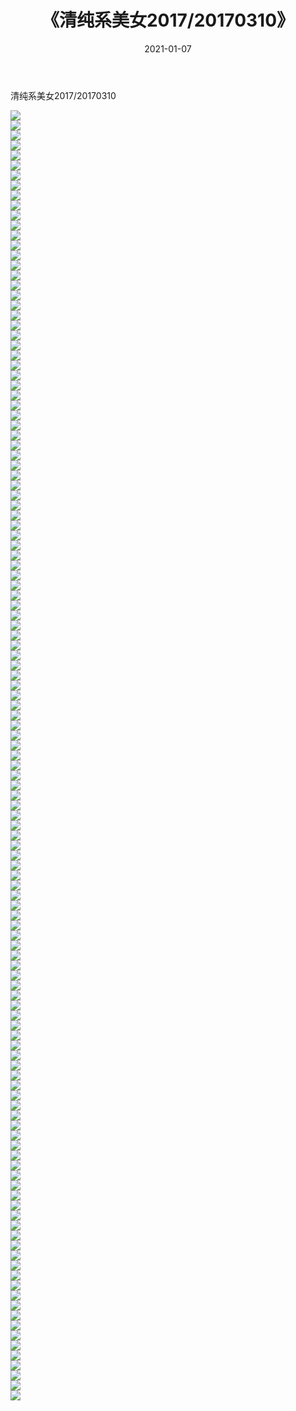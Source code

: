 ﻿---
layout: post
title:  《清纯系美女2017/20170310》
date:   2021-01-07
img: http://pic.660000.xyz/1:/清纯系美女/2017/20170310/000.jpg
categories: [美女, 清纯, 唯美]
---

清纯系美女2017/20170310

 ![](http://pic.660000.xyz/1:/清纯系美女/2017/20170310/001.png) <br>![](http://pic.660000.xyz/1:/清纯系美女/2017/20170310/002.png) <br>![](http://pic.660000.xyz/1:/清纯系美女/2017/20170310/003.png) <br>![](http://pic.660000.xyz/1:/清纯系美女/2017/20170310/004.png) <br>![](http://pic.660000.xyz/1:/清纯系美女/2017/20170310/005.png) <br>![](http://pic.660000.xyz/1:/清纯系美女/2017/20170310/006.png) <br>![](http://pic.660000.xyz/1:/清纯系美女/2017/20170310/007.png) <br>![](http://pic.660000.xyz/1:/清纯系美女/2017/20170310/008.png) <br>![](http://pic.660000.xyz/1:/清纯系美女/2017/20170310/009.png) <br>![](http://pic.660000.xyz/1:/清纯系美女/2017/20170310/010.png) <br>![](http://pic.660000.xyz/1:/清纯系美女/2017/20170310/011.png) <br>![](http://pic.660000.xyz/1:/清纯系美女/2017/20170310/012.png) <br>![](http://pic.660000.xyz/1:/清纯系美女/2017/20170310/013.png) <br>![](http://pic.660000.xyz/1:/清纯系美女/2017/20170310/014.png) <br>![](http://pic.660000.xyz/1:/清纯系美女/2017/20170310/015.png) <br>![](http://pic.660000.xyz/1:/清纯系美女/2017/20170310/016.png) <br>![](http://pic.660000.xyz/1:/清纯系美女/2017/20170310/017.png) <br>![](http://pic.660000.xyz/1:/清纯系美女/2017/20170310/018.png) <br>![](http://pic.660000.xyz/1:/清纯系美女/2017/20170310/019.png) <br>![](http://pic.660000.xyz/1:/清纯系美女/2017/20170310/020.png) <br>![](http://pic.660000.xyz/1:/清纯系美女/2017/20170310/021.png) <br>![](http://pic.660000.xyz/1:/清纯系美女/2017/20170310/022.png) <br>![](http://pic.660000.xyz/1:/清纯系美女/2017/20170310/023.png) <br>![](http://pic.660000.xyz/1:/清纯系美女/2017/20170310/024.png) <br>![](http://pic.660000.xyz/1:/清纯系美女/2017/20170310/025.png) <br>![](http://pic.660000.xyz/1:/清纯系美女/2017/20170310/026.png) <br>![](http://pic.660000.xyz/1:/清纯系美女/2017/20170310/027.png) <br>![](http://pic.660000.xyz/1:/清纯系美女/2017/20170310/028.png) <br>![](http://pic.660000.xyz/1:/清纯系美女/2017/20170310/029.png) <br>![](http://pic.660000.xyz/1:/清纯系美女/2017/20170310/030.png) <br>![](http://pic.660000.xyz/1:/清纯系美女/2017/20170310/031.png) <br>![](http://pic.660000.xyz/1:/清纯系美女/2017/20170310/032.png) <br>![](http://pic.660000.xyz/1:/清纯系美女/2017/20170310/033.png) <br>![](http://pic.660000.xyz/1:/清纯系美女/2017/20170310/034.png) <br>![](http://pic.660000.xyz/1:/清纯系美女/2017/20170310/035.png) <br>![](http://pic.660000.xyz/1:/清纯系美女/2017/20170310/036.png) <br>![](http://pic.660000.xyz/1:/清纯系美女/2017/20170310/037.png) <br>![](http://pic.660000.xyz/1:/清纯系美女/2017/20170310/038.png) <br>![](http://pic.660000.xyz/1:/清纯系美女/2017/20170310/039.png) <br>![](http://pic.660000.xyz/1:/清纯系美女/2017/20170310/040.png) <br>![](http://pic.660000.xyz/1:/清纯系美女/2017/20170310/041.png) <br>![](http://pic.660000.xyz/1:/清纯系美女/2017/20170310/042.png) <br>![](http://pic.660000.xyz/1:/清纯系美女/2017/20170310/043.png) <br>![](http://pic.660000.xyz/1:/清纯系美女/2017/20170310/044.png) <br>![](http://pic.660000.xyz/1:/清纯系美女/2017/20170310/045.png) <br>![](http://pic.660000.xyz/1:/清纯系美女/2017/20170310/046.png) <br>![](http://pic.660000.xyz/1:/清纯系美女/2017/20170310/047.png) <br>![](http://pic.660000.xyz/1:/清纯系美女/2017/20170310/048.png) <br>![](http://pic.660000.xyz/1:/清纯系美女/2017/20170310/049.png) <br>![](http://pic.660000.xyz/1:/清纯系美女/2017/20170310/050.png) <br>![](http://pic.660000.xyz/1:/清纯系美女/2017/20170310/051.png) <br>![](http://pic.660000.xyz/1:/清纯系美女/2017/20170310/052.png) <br>![](http://pic.660000.xyz/1:/清纯系美女/2017/20170310/053.png) <br>![](http://pic.660000.xyz/1:/清纯系美女/2017/20170310/054.png) <br>![](http://pic.660000.xyz/1:/清纯系美女/2017/20170310/055.png) <br>![](http://pic.660000.xyz/1:/清纯系美女/2017/20170310/056.png) <br>![](http://pic.660000.xyz/1:/清纯系美女/2017/20170310/057.png) <br>![](http://pic.660000.xyz/1:/清纯系美女/2017/20170310/058.png) <br>![](http://pic.660000.xyz/1:/清纯系美女/2017/20170310/059.png) <br>![](http://pic.660000.xyz/1:/清纯系美女/2017/20170310/060.png) <br>![](http://pic.660000.xyz/1:/清纯系美女/2017/20170310/061.png) <br>![](http://pic.660000.xyz/1:/清纯系美女/2017/20170310/062.png) <br>![](http://pic.660000.xyz/1:/清纯系美女/2017/20170310/063.png) <br>![](http://pic.660000.xyz/1:/清纯系美女/2017/20170310/064.png) <br>![](http://pic.660000.xyz/1:/清纯系美女/2017/20170310/065.png) <br>![](http://pic.660000.xyz/1:/清纯系美女/2017/20170310/066.png) <br>![](http://pic.660000.xyz/1:/清纯系美女/2017/20170310/067.png) <br>![](http://pic.660000.xyz/1:/清纯系美女/2017/20170310/068.png) <br>![](http://pic.660000.xyz/1:/清纯系美女/2017/20170310/069.png) <br>![](http://pic.660000.xyz/1:/清纯系美女/2017/20170310/070.png) <br>![](http://pic.660000.xyz/1:/清纯系美女/2017/20170310/071.png) <br>![](http://pic.660000.xyz/1:/清纯系美女/2017/20170310/072.png) <br>![](http://pic.660000.xyz/1:/清纯系美女/2017/20170310/073.png) <br>![](http://pic.660000.xyz/1:/清纯系美女/2017/20170310/074.png) <br>![](http://pic.660000.xyz/1:/清纯系美女/2017/20170310/075.png) <br>![](http://pic.660000.xyz/1:/清纯系美女/2017/20170310/076.png) <br>![](http://pic.660000.xyz/1:/清纯系美女/2017/20170310/077.png) <br>![](http://pic.660000.xyz/1:/清纯系美女/2017/20170310/078.png) <br>![](http://pic.660000.xyz/1:/清纯系美女/2017/20170310/079.png) <br>![](http://pic.660000.xyz/1:/清纯系美女/2017/20170310/080.png) <br>![](http://pic.660000.xyz/1:/清纯系美女/2017/20170310/081.png) <br>![](http://pic.660000.xyz/1:/清纯系美女/2017/20170310/082.png) <br>![](http://pic.660000.xyz/1:/清纯系美女/2017/20170310/083.png) <br>![](http://pic.660000.xyz/1:/清纯系美女/2017/20170310/084.png) <br>![](http://pic.660000.xyz/1:/清纯系美女/2017/20170310/085.png) <br>![](http://pic.660000.xyz/1:/清纯系美女/2017/20170310/086.png) <br>![](http://pic.660000.xyz/1:/清纯系美女/2017/20170310/087.png) <br>![](http://pic.660000.xyz/1:/清纯系美女/2017/20170310/088.png) <br>![](http://pic.660000.xyz/1:/清纯系美女/2017/20170310/089.png) <br>![](http://pic.660000.xyz/1:/清纯系美女/2017/20170310/090.png) <br>![](http://pic.660000.xyz/1:/清纯系美女/2017/20170310/091.png) <br>![](http://pic.660000.xyz/1:/清纯系美女/2017/20170310/092.png) <br>![](http://pic.660000.xyz/1:/清纯系美女/2017/20170310/093.png) <br>![](http://pic.660000.xyz/1:/清纯系美女/2017/20170310/094.png) <br>![](http://pic.660000.xyz/1:/清纯系美女/2017/20170310/095.png) <br>![](http://pic.660000.xyz/1:/清纯系美女/2017/20170310/096.png) <br>![](http://pic.660000.xyz/1:/清纯系美女/2017/20170310/097.png) <br>![](http://pic.660000.xyz/1:/清纯系美女/2017/20170310/098.png) <br>![](http://pic.660000.xyz/1:/清纯系美女/2017/20170310/099.png) <br>![](http://pic.660000.xyz/1:/清纯系美女/2017/20170310/100.png) <br>![](http://pic.660000.xyz/1:/清纯系美女/2017/20170310/101.png) <br>![](http://pic.660000.xyz/1:/清纯系美女/2017/20170310/102.png) <br>![](http://pic.660000.xyz/1:/清纯系美女/2017/20170310/103.png) <br>![](http://pic.660000.xyz/1:/清纯系美女/2017/20170310/104.png) <br>![](http://pic.660000.xyz/1:/清纯系美女/2017/20170310/105.png) <br>![](http://pic.660000.xyz/1:/清纯系美女/2017/20170310/106.png) <br>![](http://pic.660000.xyz/1:/清纯系美女/2017/20170310/107.png) <br>![](http://pic.660000.xyz/1:/清纯系美女/2017/20170310/108.png) <br>![](http://pic.660000.xyz/1:/清纯系美女/2017/20170310/109.png) <br>![](http://pic.660000.xyz/1:/清纯系美女/2017/20170310/110.png) <br>![](http://pic.660000.xyz/1:/清纯系美女/2017/20170310/111.png) <br>![](http://pic.660000.xyz/1:/清纯系美女/2017/20170310/112.png) <br>![](http://pic.660000.xyz/1:/清纯系美女/2017/20170310/113.png) <br>![](http://pic.660000.xyz/1:/清纯系美女/2017/20170310/114.png) <br>![](http://pic.660000.xyz/1:/清纯系美女/2017/20170310/115.png) <br>![](http://pic.660000.xyz/1:/清纯系美女/2017/20170310/116.png) <br>![](http://pic.660000.xyz/1:/清纯系美女/2017/20170310/117.png) <br>![](http://pic.660000.xyz/1:/清纯系美女/2017/20170310/118.png) <br>![](http://pic.660000.xyz/1:/清纯系美女/2017/20170310/119.png) <br>![](http://pic.660000.xyz/1:/清纯系美女/2017/20170310/120.png) <br>![](http://pic.660000.xyz/1:/清纯系美女/2017/20170310/121.png) <br>![](http://pic.660000.xyz/1:/清纯系美女/2017/20170310/122.png) <br>![](http://pic.660000.xyz/1:/清纯系美女/2017/20170310/123.png) <br>![](http://pic.660000.xyz/1:/清纯系美女/2017/20170310/124.png) <br>![](http://pic.660000.xyz/1:/清纯系美女/2017/20170310/125.png) <br>![](http://pic.660000.xyz/1:/清纯系美女/2017/20170310/126.png) <br>![](http://pic.660000.xyz/1:/清纯系美女/2017/20170310/127.png) <br>![](http://pic.660000.xyz/1:/清纯系美女/2017/20170310/128.png) <br>![](http://pic.660000.xyz/1:/清纯系美女/2017/20170310/129.png) <br>